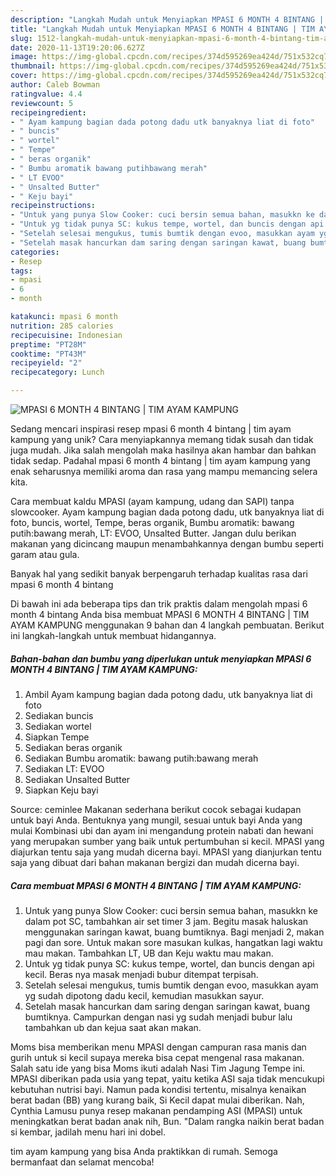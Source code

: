```yaml
---
description: "Langkah Mudah untuk Menyiapkan MPASI 6 MONTH 4 BINTANG | TIM AYAM KAMPUNG yang Lezat Sekali"
title: "Langkah Mudah untuk Menyiapkan MPASI 6 MONTH 4 BINTANG | TIM AYAM KAMPUNG yang Lezat Sekali"
slug: 1512-langkah-mudah-untuk-menyiapkan-mpasi-6-month-4-bintang-tim-ayam-kampung-yang-lezat-sekali
date: 2020-11-13T19:20:06.627Z
image: https://img-global.cpcdn.com/recipes/374d595269ea424d/751x532cq70/mpasi-6-month-4-bintang-tim-ayam-kampung-foto-resep-utama.jpg
thumbnail: https://img-global.cpcdn.com/recipes/374d595269ea424d/751x532cq70/mpasi-6-month-4-bintang-tim-ayam-kampung-foto-resep-utama.jpg
cover: https://img-global.cpcdn.com/recipes/374d595269ea424d/751x532cq70/mpasi-6-month-4-bintang-tim-ayam-kampung-foto-resep-utama.jpg
author: Caleb Bowman
ratingvalue: 4.4
reviewcount: 5
recipeingredient:
- " Ayam kampung bagian dada potong dadu utk banyaknya liat di foto"
- " buncis"
- " wortel"
- " Tempe"
- " beras organik"
- " Bumbu aromatik bawang putihbawang merah"
- " LT EVOO"
- " Unsalted Butter"
- " Keju bayi"
recipeinstructions:
- "Untuk yang punya Slow Cooker: cuci bersin semua bahan, masukkn ke dalam pot SC, tambahkan air set timer 3 jam. Begitu masak haluskan menggunakan saringan kawat, buang bumtiknya. Bagi menjadi 2, makan pagi dan sore. Untuk makan sore masukan kulkas, hangatkan lagi waktu mau makan. Tambahkan LT, UB dan Keju waktu mau makan."
- "Untuk yg tidak punya SC: kukus tempe, wortel, dan buncis dengan api kecil. Beras nya masak menjadi bubur ditempat terpisah."
- "Setelah selesai mengukus, tumis bumtik dengan evoo, masukkan ayam yg sudah dipotong dadu kecil, kemudian masukkan sayur."
- "Setelah masak hancurkan dam saring dengan saringan kawat, buang bumtiknya. Campurkan dengan nasi yg sudah menjadi bubur lalu tambahkan ub dan kejua saat akan makan."
categories:
- Resep
tags:
- mpasi
- 6
- month

katakunci: mpasi 6 month 
nutrition: 285 calories
recipecuisine: Indonesian
preptime: "PT28M"
cooktime: "PT43M"
recipeyield: "2"
recipecategory: Lunch

---
```



![MPASI 6 MONTH 4 BINTANG | TIM AYAM KAMPUNG](https://img-global.cpcdn.com/recipes/374d595269ea424d/751x532cq70/mpasi-6-month-4-bintang-tim-ayam-kampung-foto-resep-utama.jpg)

Sedang mencari inspirasi resep mpasi 6 month 4 bintang | tim ayam kampung yang unik? Cara menyiapkannya memang tidak susah dan tidak juga mudah. Jika salah mengolah maka hasilnya akan hambar dan bahkan tidak sedap. Padahal mpasi 6 month 4 bintang | tim ayam kampung yang enak seharusnya memiliki aroma dan rasa yang mampu memancing selera kita.

Cara membuat kaldu MPASI (ayam kampung, udang dan SAPI) tanpa slowcooker. Ayam kampung bagian dada potong dadu, utk banyaknya liat di foto, buncis, wortel, Tempe, beras organik, Bumbu aromatik: bawang putih:bawang merah, LT: EVOO, Unsalted Butter. Jangan dulu berikan makanan yang dicincang maupun menambahkannya dengan bumbu seperti garam atau gula.

Banyak hal yang sedikit banyak berpengaruh terhadap kualitas rasa dari mpasi 6 month 4 bintang 

Di bawah ini ada beberapa tips dan trik praktis dalam mengolah mpasi 6 month 4 bintang  Anda bisa membuat MPASI 6 MONTH 4 BINTANG | TIM AYAM KAMPUNG menggunakan 9 bahan dan 4 langkah pembuatan. Berikut ini langkah-langkah untuk membuat hidangannya.

<!--inarticleads1-->

##### Bahan-bahan dan bumbu yang diperlukan untuk menyiapkan MPASI 6 MONTH 4 BINTANG | TIM AYAM KAMPUNG:

1. Ambil  Ayam kampung bagian dada potong dadu, utk banyaknya liat di foto
1. Sediakan  buncis
1. Sediakan  wortel
1. Siapkan  Tempe
1. Sediakan  beras organik
1. Sediakan  Bumbu aromatik: bawang putih:bawang merah
1. Sediakan  LT: EVOO
1. Sediakan  Unsalted Butter
1. Siapkan  Keju bayi


Source: ceminlee Makanan sederhana berikut cocok sebagai kudapan untuk bayi Anda. Bentuknya yang mungil, sesuai untuk bayi Anda yang mulai Kombinasi ubi dan ayam ini mengandung protein nabati dan hewani yang merupakan sumber yang baik untuk pertumbuhan si kecil. MPASI yang diajurkan tentu saja yang mudah dicerna bayi. MPASI yang dianjurkan tentu saja yang dibuat dari bahan makanan bergizi dan mudah dicerna bayi. 

<!--inarticleads2-->

##### Cara membuat MPASI 6 MONTH 4 BINTANG | TIM AYAM KAMPUNG:

1. Untuk yang punya Slow Cooker: cuci bersin semua bahan, masukkn ke dalam pot SC, tambahkan air set timer 3 jam. Begitu masak haluskan menggunakan saringan kawat, buang bumtiknya. Bagi menjadi 2, makan pagi dan sore. Untuk makan sore masukan kulkas, hangatkan lagi waktu mau makan. Tambahkan LT, UB dan Keju waktu mau makan.
1. Untuk yg tidak punya SC: kukus tempe, wortel, dan buncis dengan api kecil. Beras nya masak menjadi bubur ditempat terpisah.
1. Setelah selesai mengukus, tumis bumtik dengan evoo, masukkan ayam yg sudah dipotong dadu kecil, kemudian masukkan sayur.
1. Setelah masak hancurkan dam saring dengan saringan kawat, buang bumtiknya. Campurkan dengan nasi yg sudah menjadi bubur lalu tambahkan ub dan kejua saat akan makan.


Moms bisa memberikan menu MPASI dengan campuran rasa manis dan gurih untuk si kecil supaya mereka bisa cepat mengenal rasa makanan. Salah satu ide yang bisa Moms ikuti adalah Nasi Tim Jagung Tempe ini. MPASI diberikan pada usia yang tepat, yaitu ketika ASI saja tidak mencukupi kebutuhan nutrisi bayi. Namun pada kondisi tertentu, misalnya kenaikan berat badan (BB) yang kurang baik, Si Kecil dapat mulai diberikan. Nah, Cynthia Lamusu punya resep makanan pendamping ASI (MPASI) untuk meningkatkan berat badan anak nih, Bun. &#34;Dalam rangka naikin berat badan si kembar, jadilah menu hari ini dobel. 

 tim ayam kampung yang bisa Anda praktikkan di rumah. Semoga bermanfaat dan selamat mencoba!
